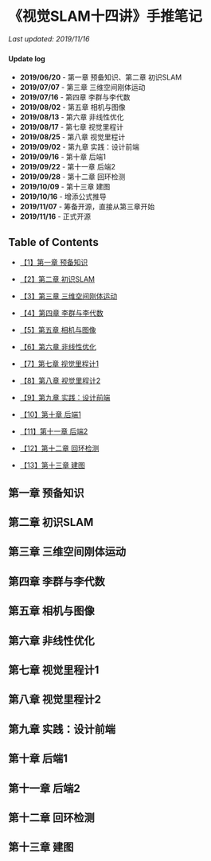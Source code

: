 # 《视觉SLAM十四讲》手推笔记

*Last updated: 2019/11/16*

### 

#### Update log

* **2019/06/20** - 第一章 预备知识、第二章 初识SLAM
* **2019/07/07** - 第三章 三维空间刚体运动
* **2019/07/16** - 第四章 李群与李代数
* **2019/08/02** - 第五章 相机与图像
* **2019/08/13** - 第六章 非线性优化
* **2019/08/17** - 第七章 视觉里程计
* **2019/08/25** - 第八章 视觉里程计
* **2019/09/02** - 第九章 实践：设计前端
* **2019/09/16** - 第十章 后端1 
* **2019/09/22** - 第十一章 后端2 
* **2019/09/28** - 第十二章 回环检测
* **2019/10/09** - 第十三章 建图
* **2019/10/16** - 增添公式推导
* **2019/11/07** - 筹备开源，直接从第三章开始
* **2019/11/16** - 正式开源


## Table of Contents
- [【1】第一章 预备知识](https://github.com/Sophia-11/Awesome-SLAM)

- [【2】第二章 初识SLAM](https://github.com/Sophia-11/Awesome-SLAM)

- [【3】第三章 三维空间刚体运动](https://github.com/Sophia-11/Awesome-SLAM)

- [【4】第四章 李群与李代数](https://github.com/Sophia-11/Awesome-SLAM)

- [【5】第五章 相机与图像](https://github.com/Sophia-11/Awesome-SLAM)

- [【6】第六章 非线性优化](https://github.com/Sophia-11/Awesome-SLAM)

- [【7】第七章 视觉里程计1](https://github.com/Sophia-11/Awesome-SLAM)

- [【8】第八章 视觉里程计2](https://github.com/Sophia-11/Awesome-SLAM)

- [【9】第九章 实践：设计前端](https://github.com/Sophia-11/Awesome-SLAM)

- [【10】第十章 后端1 ](https://github.com/Sophia-11/Awesome-SLAM)

- [【11】第十一章 后端2 ](https://github.com/Sophia-11/Awesome-SLAM)

- [【12】第十二章 回环检测](https://github.com/Sophia-11/Awesome-SLAM)

- [【13】第十三章 建图](https://github.com/Sophia-11/Awesome-SLAM)



## 第一章 预备知识 

## 第二章 初识SLAM

## 第三章 三维空间刚体运动

## 第四章 李群与李代数

## 第五章 相机与图像

## 第六章 非线性优化

## 第七章 视觉里程计1

## 第八章 视觉里程计2

## 第九章 实践：设计前端

## 第十章 后端1 

## 第十一章 后端2 

## 第十二章 回环检测

## 第十三章 建图

